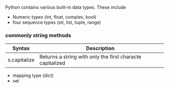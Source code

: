 Python contains various built-in data types. These include 
- Numeric types (int, float, complex, bool)
- four sequence types (str, list, tuple, range)
### commonly string methods 
| Syntax              | Description                   |
| -------------------- | ----------------------------  |                                    
|  s.capitalize | Returns a string with only the first characte capitalized |                            |

- mapping type (dict)
- set

